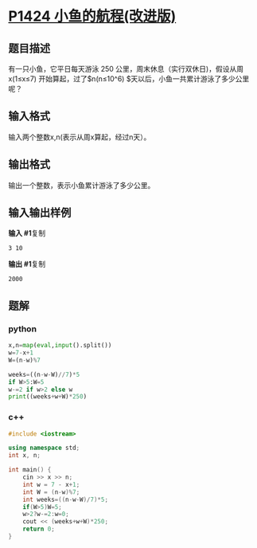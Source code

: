 # [P1424 小鱼的航程(改进版)](https://www.luogu.com.cn/problem/P1424)

## 题目描述

有一只小鱼，它平日每天游泳 250 公里，周末休息（实行双休日)，假设从周x(1≤x≤7) 开始算起，过了$n(n≤10^6) $天以后，小鱼一共累计游泳了多少公里呢？

## 输入格式

输入两个整数x,n(表示从周x算起，经过n天）。

## 输出格式

输出一个整数，表示小鱼累计游泳了多少公里。

## 输入输出样例

**输入 #1**复制

```
3 10
```

**输出 #1**复制

```
2000
```

## 题解

### python

```python
x,n=map(eval,input().split())
w=7-x+1
W=(n-w)%7

weeks=((n-w-W)//7)*5
if W>5:W=5
w-=2 if w>2 else w
print((weeks+w+W)*250)
```

### c++

```cpp
#include <iostream>

using namespace std;
int x, n;

int main() {
    cin >> x >> n;
    int w = 7 - x+1;
    int W = (n-w)%7;
    int weeks=((n-w-W)/7)*5;
    if(W>5)W=5;
    w>2?w-=2:w=0;
    cout << (weeks+w+W)*250;
    return 0;
}
```



